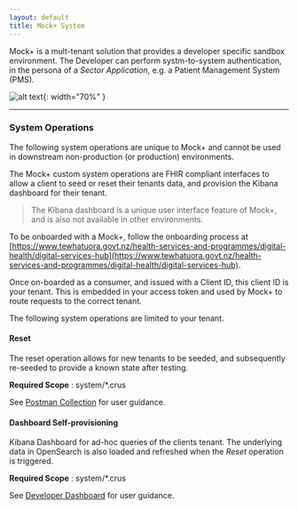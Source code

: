 ```yaml
---
layout: default
title: Mock+ System
---
```


Mock+ is a mult-tenant solution that provides a developer specific sandbox environment. The Developer can perform systm-to-system authentication, in the persona of a _Sector Application_, e.g. a Patient Management System (PMS).

![alt text](Mockplus-Overview.png "Mock+ Developer Sandbox"){: width="70%" }

---

### System Operations

The following system operations are unique to Mock+ and cannot be used in downstream non-production (or production) environments.

The Mock+ custom system operations are FHIR compliant interfaces to allow a client to seed or reset their tenants data, and provision the Kibana dashboard for their tenant.

> The Kibana dashboard is a unique user interface feature of Mock+, and is also not available in other environments.

To be onboarded with a Mock+, follow the onboarding process at [https://www.tewhatuora.govt.nz/health-services-and-programmes/digital-health/digital-services-hub](https://www.tewhatuora.govt.nz/health-services-and-programmes/digital-health/digital-services-hub).

Once on-boarded as a consumer, and issued with a Client ID, this client ID is your tenant. This is embedded in your access token and used by Mock+ to route requests to the correct tenant.

The following system operations are limited to your tenant.

#### Reset

The reset operation allows for new tenants to be seeded, and subsequently re-seeded to provide a known state after testing.

**Required Scope** : system/*.crus

See [Postman Collection](collection.html) for user guidance.

#### Dashboard Self-provisioning

Kibana Dashboard for ad-hoc queries of the clients tenant. The underlying data in OpenSearch is also loaded and refreshed when the _Reset_ operation is triggered.

**Required Scope** : system/*.crus

See [Developer Dashboard](dashboard.html) for user guidance.
